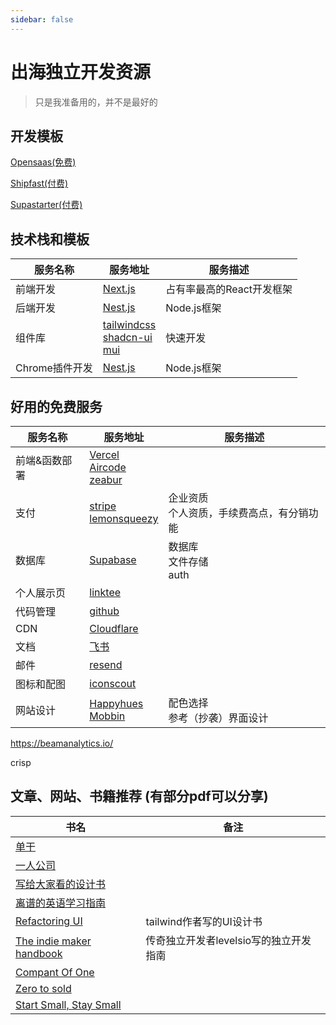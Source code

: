 ```yaml
---
sidebar: false
---
```

# 出海独立开发资源

> 只是我准备用的，并不是最好的

## 开发模板

[Opensaas(免费)](https://opensaas.sh/)

[Shipfast(付费)](https://shipfa.st/)

[Supastarter(付费)](https://supastarter.dev/)

## 技术栈和模板

| 服务名称 | 服务地址 | 服务描述 |
|--- |--- |--- |
| 前端开发 | [Next.js](https://nextjs.org/) | 占有率最高的React开发框架 |
| 后端开发 | [Nest.js](https://nestjs.com/) | Node.js框架 |
| 组件库 | [tailwindcss](https://tailwindcss.com/)<br /> [shadcn-ui](https://shadcn-ui.vercel.app/)<br />[mui](https://mui.com/zh/) | 快速开发 |
| Chrome插件开发 | [Nest.js](https://nestjs.com/) | Node.js框架 |

  

  

     
          


## 好用的免费服务

| 服务名称 | 服务地址 | 服务描述 |
| --- | --- | --- |
| 前端&函数部署 | [Vercel](https://vercel.com/) <br />[Aircode](https://aircode.io/)<br />[zeabur](https://zeabur.com/)|  |
| 支付 | [stripe](https://stripe.com/)<br />[lemonsqueezy](https://www.lemonsqueezy.com/) | 企业资质<br>个人资质，手续费高点，有分销功能 |
| 数据库 | [Supabase](https://supabase.com/) | 数据库<br />文件存储 <br /> auth|
| 个人展示页 | [linktee](https://linktr.ee/) |  |
| 代码管理 | [github](https://github.com/) |  |
| CDN | [Cloudflare](https://www.cloudflare.com/) |  |
| 文档 | [飞书](https://www.feishu.cn/) |  |
| 邮件 | [resend](https://resend.com) |  |
| 图标和配图| [iconscout](https://iconscout.com/) |  |
| 网站设计| [Happyhues](https://www.happyhues.co/) <br /> [Mobbin](https://mobbin.com/browse/ios/apps) | 配色选择<br /> 参考（抄袭）界面设计 |

https://beamanalytics.io/


crisp


## 文章、网站、书籍推荐 (有部分pdf可以分享)

| 书名  | 备注 |
| ---  | --- |
| [单干](https://book.douban.com/subject/36459316/) |  | 
| [一人公司](https://book.douban.com/subject/36492867/) | |
| [写给大家看的设计书](https://book.douban.com/subject/26664522/) | |
| [离谱的英语学习指南](https://github.com/byoungd/English-level-up-tips) | |
| [Refactoring UI](https://www.refactoringui.com/)   | tailwind作者写的UI设计书|
| [The indie maker handbook](https://readmake.com/)   | 传奇独立开发者levelsio写的独立开发指南 |
| [Compant Of One](https://book.douban.com/subject/30385558/) | |
| [Zero to sold](https://book.douban.com/subject/35285781/) | |
| [Start Small, Stay Small](https://book.douban.com/subject/5924300/) | |

